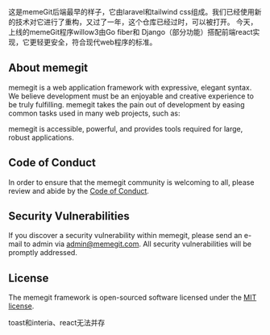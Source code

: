 这是memeGit后端最早的样子，它由laravel和tailwind css组成。我们已经使用新的技术对它进行了重构，又过了一年，这个仓库已经过时，可以被打开。
今天，上线的memeGit程序willow3由Go fiber和 Django（部分功能）搭配前端react实现，它更轻更安全，符合现代web程序的标准。

## About memegit

memegit is a web application framework with expressive, elegant syntax. We believe development must be an enjoyable and creative experience to be truly fulfilling. memegit takes the pain out of development by easing common tasks used in many web projects, such as:

memegit is accessible, powerful, and provides tools required for large, robust applications.

## Code of Conduct

In order to ensure that the memegit community is welcoming to all, please review and abide by the [Code of Conduct](https://memegit.com/docs/contributions#code-of-conduct).

## Security Vulnerabilities

If you discover a security vulnerability within memegit, please send an e-mail to admin via [admin@memegit.com](mailto:admin@memegit.com). All security vulnerabilities will be promptly addressed.

## License

The memegit framework is open-sourced software licensed under the [MIT license](https://opensource.org/licenses/MIT).



toast和interia、react无法并存
